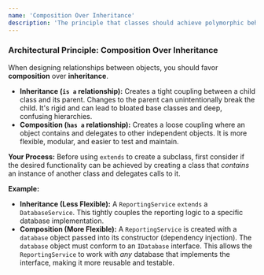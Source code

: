 ```yaml
---
name: 'Composition Over Inheritance'
description: 'The principle that classes should achieve polymorphic behavior and code reuse by their composition rather than inheritance from a base or parent class.'
---
```


### Architectural Principle: Composition Over Inheritance

When designing relationships between objects, you should favor **composition** over **inheritance**.

- **Inheritance (`is a` relationship):** Creates a tight coupling between a child class and its parent. Changes to the parent can unintentionally break the child. It's rigid and can lead to bloated base classes and deep, confusing hierarchies.
- **Composition (`has a` relationship):** Creates a loose coupling where an object contains and delegates to other independent objects. It is more flexible, modular, and easier to test and maintain.

**Your Process:**
Before using `extends` to create a subclass, first consider if the desired functionality can be achieved by creating a class that _contains_ an instance of another class and delegates calls to it.

**Example:**

- **Inheritance (Less Flexible):** A `ReportingService` `extends` a `DatabaseService`. This tightly couples the reporting logic to a specific database implementation.
- **Composition (More Flexible):** A `ReportingService` is created with a `database` object passed into its constructor (dependency injection). The `database` object must conform to an `IDatabase` interface. This allows the `ReportingService` to work with _any_ database that implements the interface, making it more reusable and testable.
